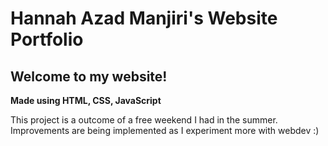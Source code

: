 # Hannah Azad Manjiri's Website Portfolio

## Welcome to my website!

**Made using HTML, CSS, JavaScript**

This project is a outcome of a free weekend I had in the summer. Improvements are being implemented as I experiment more with webdev :)
